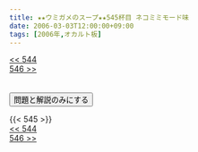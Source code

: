 ```yaml
---
title: ★★ウミガメのスープ★★545杯目 ネコミミモード味
date: 2006-03-03T12:00:00+09:00
tags: [2006年,オカルト板]
---
```

<div class="th_left"><a href="../544"><< 544</a></div>
<div class="th_right"><a href="../546">546 >></a></div>
<br><br>
<script src="../../js/cupsoup.js"></script>
<form>
<input type="button" value="問題と解説のみにする" onClick="toggleCupsoup()">
</form>
{{< 545 >}}
<div class="th_left"><a href="../544"><< 544</a></div>
<div class="th_right"><a href="../546">546 >></a></div>
